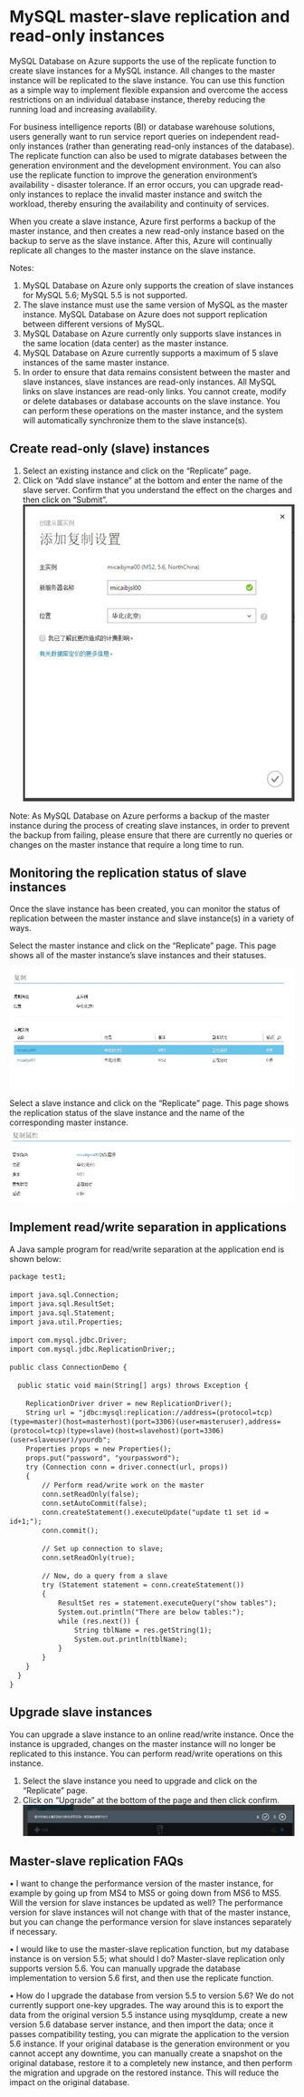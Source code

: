 <properties linkid="" urlDisplayName="" pageTitle="MySQL Service Questions – Microsoft Azure Cloud" metaKeywords="Azure Cloud, technical documentation, documents and resources, MySQL, database, FAQ, Azure MySQL, MySQL PaaS, Azure MySQL PaaS, Azure MySQL Service, Azure RDS" description="Provides quick answers for common technical questions encountered by users when using MySQL Database on Azure. Contact technical support if you have any further questions." metaCanonical="" services="MySQL" documentationCenter="Services" title="" authors="" solutions="" manager="" editor="" />

<tags ms.service="mysql" ms.date="" wacn.date="04/01/2016"/>

# MySQL master-slave replication and read-only instances
MySQL Database on Azure supports the use of the replicate function to create slave instances for a MySQL instance. All changes to the master instance will be replicated to the slave instance. You can use this function as a simple way to implement flexible expansion and overcome the access restrictions on an individual database instance, thereby reducing the running load and increasing availability.

  For business intelligence reports (BI) or database warehouse solutions, users generally want to run service report queries on independent read-only instances (rather than generating read-only instances of the database). The replicate function can also be used to migrate databases between the generation environment and the development environment. You can also use the replicate function to improve the generation environment’s availability - disaster tolerance. If an error occurs, you can upgrade read-only instances to replace the invalid master instance and switch the workload, thereby ensuring the availability and continuity of services.

When you create a slave instance, Azure first performs a backup of the master instance, and then creates a new read-only instance based on the backup to serve as the slave instance. After this, Azure will continually replicate all changes to the master instance on the slave instance.


Notes:

1. MySQL Database on Azure only supports the creation of slave instances for MySQL 5.6; MySQL 5.5 is not supported.
2. The slave instance must use the same version of MySQL as the master instance. MySQL Database on Azure does not support replication between different versions of MySQL.
3. MySQL Database on Azure currently only supports slave instances in the same location (data center) as the master instance.
4. MySQL Database on Azure currently supports a maximum of 5 slave instances of the same master instance.
5. In order to ensure that data remains consistent between the master and slave instances, slave instances are read-only instances. All MySQL links on slave instances are read-only links. You cannot create, modify or delete databases or database accounts on the slave instance. You can perform these operations on the master instance, and the system will automatically synchronize them to the slave instance(s).


## Create read-only (slave) instances
1.	Select an existing instance and click on the “Replicate” page.
2.	Click on “Add slave instance” at the bottom and enter the name of the slave server. Confirm that you understand the effect on the charges and then click on “Submit”.
![Add slave instances][1]

Note: As MySQL Database on Azure performs a backup of the master instance during the process of creating slave instances, in order to prevent the backup from failing, please ensure that there are currently no queries or changes on the master instance that require a long time to run.

## Monitoring the replication status of slave instances
Once the slave instance has been created, you can monitor the status of replication between the master instance and slave instance(s) in a variety of ways.

Select the master instance and click on the “Replicate” page. This page shows all of the master instance’s slave instances and their statuses.

![Monitor replication][2]

Select a slave instance and click on the “Replicate” page. This page shows the replication status of the slave instance and the name of the corresponding master instance.
![Replicate][3]

## Implement read/write separation in applications
A Java sample program for read/write separation at the application end is shown below:


	package test1;
	
	import java.sql.Connection;
	import java.sql.ResultSet;
	import java.sql.Statement;
	import java.util.Properties;
	
	import com.mysql.jdbc.Driver;
	import com.mysql.jdbc.ReplicationDriver;;
	
	public class ConnectionDemo {
	
	  public static void main(String[] args) throws Exception {
		
	    ReplicationDriver driver = new ReplicationDriver();
	    String url = "jdbc:mysql:replication://address=(protocol=tcp)(type=master)(host=masterhost)(port=3306)(user=masteruser),address=(protocol=tcp)(type=slave)(host=slavehost)(port=3306)(user=slaveuser)/yourdb";
	    Properties props = new Properties();    
	    props.put("password", "yourpassword");
	    try (Connection conn = driver.connect(url, props))
	    {
	    	// Perform read/write work on the master
	        conn.setReadOnly(false);
	        conn.setAutoCommit(false);
	        conn.createStatement().executeUpdate("update t1 set id = id+1;");
	        conn.commit();    
	
	        // Set up connection to slave;
	        conn.setReadOnly(true);
	        
	        // Now, do a query from a slave
	        try (Statement statement = conn.createStatement())
	    	{
	    		ResultSet res = statement.executeQuery("show tables");
	    		System.out.println("There are below tables:");
	    		while (res.next()) {
	    			String tblName = res.getString(1);
	    			System.out.println(tblName);
	    		}
	    	} 
	    }
	  }
	}



## Upgrade slave instances
You can upgrade a slave instance to an online read/write instance. Once the instance is upgraded, changes on the master instance will no longer be replicated to this instance. You can perform read/write operations on this instance.
1.	Select the slave instance you need to upgrade and click on the “Replicate” page.
2.	Click on “Upgrade” at the bottom of the page and then click confirm.
![Upgrade slave instances][4]

## Master-slave replication FAQs
• I want to change the performance version of the master instance, for example by going up from MS4 to MS5 or going down from MS6 to MS5. Will the version for slave instances be updated as well? The performance version for slave instances will not change with that of the master instance, but you can change the performance version for slave instances separately if necessary.

• I would like to use the master-slave replication function, but my database instance is on version 5.5; what should I do? Master-slave replication only supports version 5.6. You can manually upgrade the database implementation to version 5.6 first, and then use the replicate function.

• How do I upgrade the database from version 5.5 to version 5.6? We do not currently support one-key upgrades. The way around this is to export the data from the original version 5.5 instance using mysqldump, create a new version 5.6 database server instance, and then import the data; once it passes compatibility testing, you can migrate the application to the version 5.6 instance. If your original database is the generation environment or you cannot accept any downtime, you can manually create a snapshot on the original database, restore it to a completely new instance, and then perform the migration and upgrade on the restored instance. This will reduce the impact on the original database.



<!--Image references-->

[1]: ./media/mysql-database-read-replica/replica1.jpg
[2]: ./media/mysql-database-read-replica/replica2.jpg
[3]: ./media/mysql-database-read-replica/replica3.jpg
[4]: ./media/mysql-database-read-replica/replica4.jpg

<!---HONumber=Acom_0418_2016_MySql-->
